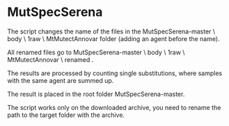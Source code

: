 # MutSpecSerena

The script changes the name of the files in the MutSpecSerena-master \ body \ 1raw \ MtMutectAnnovar folder (adding an agent before the name).

All renamed files go to MutSpecSerena-master \ body \ 1raw \ MtMutectAnnovar \ renamed .

The results are processed by counting single substitutions, where samples with the same agent are summed up.

The result is placed in the root folder MutSpecSerena-master.

The script works only on the downloaded archive, you need to rename the path to the target folder with the archive.
